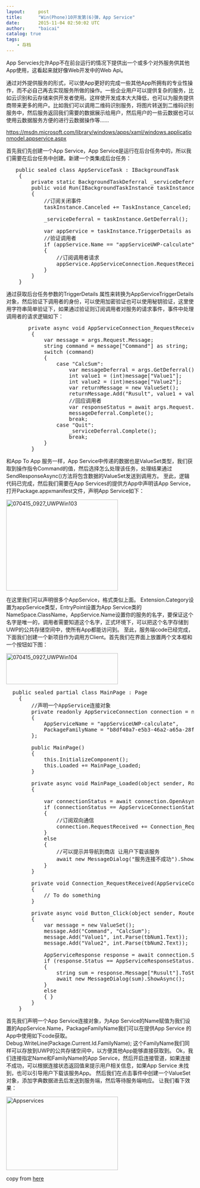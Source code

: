 ```yaml
---
layout:     post
title:      "Win(Phone)10开发第(6)弹，App Service"
date:       2015-11-04 02:50:02 UTC
author:     "baicai"
catalog: true
tags:
    - 存档
---
```


App Servcies允许App不在前台运行的情况下提供出一个或多个对外服务供其他App使用，这看起来就好像Web开发中的Web Api。

通过对外提供服务的形式，可以使App更好的完成一些其他App所拥有的专业性操作，而不必自己再去实现服务所做的操作。一些企业用户可以提供复杂的服务，比如云识别和云存储来供开发者使用。这样使开发成本大大降低，也可以为服务提供商带来更多的用户。比如我们可以调用二维码识别服务，将图片转送到二维码识别服务中，然后服务返回我们需要的数据展示给用户，然后用户的一些云数据也可以使用云数据服务方便的进行云数据操作等……

https://msdn.microsoft.com/library/windows/apps/xaml/windows.applicationmodel.appservice.aspx

首先我们先创建一个App Service，App Service是运行在后台任务中的，所以我们需要在后台任务中创建。新建一个类集成后台任务：
<pre class="lang:c# decode:true"> 	public sealed class AppServiceTask : IBackgroundTask
    {
        private static BackgroundTaskDeferral _serviceDeferral;
        public void Run(IBackgroundTaskInstance taskInstance)
        {
            //订阅关闭事件
            taskInstance.Canceled += TaskInstance_Canceled;
 
            _serviceDeferral = taskInstance.GetDeferral();
 
            var appService = taskInstance.TriggerDetails as AppServiceTriggerDetails;
            //验证调用者
            if (appService.Name == "appServiceUWP-calculate" &amp;&amp; appService.Name != null)
            {
                //订阅调用者请求
                appService.AppServiceConnection.RequestReceived += AppServiceConnection_RequestReceived;
            }
        }
    }</pre>
通过获取后台任务参数的TriggerDetails 属性来转换为AppServiceTriggerDetails对象，然后验证下调用者的身份，可以使用加密验证也可以使用秘钥验证，这里使用字符串简单验证下，如果通过验证则订阅调用者对服务的请求事件，事件中处理调用者的请求逻辑如下：
<pre class="lang:c# decode:true">		private async void AppServiceConnection_RequestReceived(AppServiceConnection sender, AppServiceRequestReceivedEventArgs args)
        {
            var message = args.Request.Message;
            string command = message["Command"] as string;
            switch (command)
            {
                case "CalcSum":
                    var messageDeferral = args.GetDeferral();
                    int value1 = (int)message["Value1"];
                    int value2 = (int)message["Value2"];
                    var returnMessage = new ValueSet();
                    returnMessage.Add("Rusult", value1 + value2);
                    //回应调用者
                    var responseStatus = await args.Request.SendResponseAsync(returnMessage);
                    messageDeferral.Complete();
                    break;
                case "Quit":
                    _serviceDeferral.Complete();
                    break;
            }
        }</pre>
和App To App 服务一样，App Service中传递的数据也是ValueSet类型，我们获取到操作指令Command的值，然后选择怎么处理该任务，处理结果通过SendResponseAsync()方法将包含数据的ValueSet发送到调用方。
至此，逻辑代码已完成，然后我们需要在App Services的提供方App中声明该App Service，打开Package.appxmanifest文件，声明App Service如下：

<a href="http://www.liubaicai.net/wp-content/uploads/2015/11/070415_0927_UWPWin103.png"><img class="alignnone size-medium wp-image-482" src="http://www.liubaicai.net/wp-content/uploads/2015/11/070415_0927_UWPWin103-300x244.png" alt="070415_0927_UWPWin103" width="300" height="244" /></a>

在这里我们可以声明很多个AppService，格式类似上面。
Extension.Category设置为appService类型，EntryPoint设置为App Service类的NameSpace.ClassName，AppService.Name设置你的服务的名字，要保证这个名字是唯一的，调用者需要知道这个名字，正式环境下，可以把这个名字存储到UWP的公共存储空间中，使所有App都能访问到。
至此，服务端code已经完成，下面我们创建一个新项目作为调用方Client。首先我们在界面上放置两个文本框和一个按钮如下图：

<a href="http://www.liubaicai.net/wp-content/uploads/2015/11/070415_0927_UWPWin104.png"><img class="alignnone size-medium wp-image-483" src="http://www.liubaicai.net/wp-content/uploads/2015/11/070415_0927_UWPWin104-300x83.png" alt="070415_0927_UWPWin104" width="300" height="83" /></a>
<pre class="lang:c# decode:true ">	public sealed partial class MainPage : Page
    {
        //声明一个AppService连接对象
        private readonly AppServiceConnection connection = new AppServiceConnection
        {
            AppServiceName = "appServiceUWP-calculate",
            PackageFamilyName = "b8df40a7-e5b3-46a2-a65a-28f502255fc5_md3s7cn435nw2"
        };
 
        public MainPage()
        {
            this.InitializeComponent();
            this.Loaded += MainPage_Loaded;
        }
 
        private async void MainPage_Loaded(object sender, RoutedEventArgs e)
        {
 
            var connectionStatus = await connection.OpenAsync();
            if (connectionStatus == AppServiceConnectionStatus.Success)
            {
                //订阅双向通信
                connection.RequestReceived += Connection_RequestReceived;
            }
            else
            {
                //可以提示并导航到商店 让用户下载该服务
                await new MessageDialog("服务连接不成功&quot;).ShowAsync();
            }
        }
 
        private void Connection_RequestReceived(AppServiceConnection sender, AppServiceRequestReceivedEventArgs args)
        {
            // To do something
        }
 
        private async void Button_Click(object sender, RoutedEventArgs e)
        {
            var message = new ValueSet();
            message.Add("Command", "CalcSum");
            message.Add("Value1", int.Parse(tbNum1.Text));
            message.Add("Value2", int.Parse(tbNum2.Text));
 
            AppServiceResponse response = await connection.SendMessageAsync(message);
            if (response.Status == AppServiceResponseStatus.Success)
            {
                string sum = response.Message["Rusult"].ToString();
                await new MessageDialog(sum).ShowAsync();
            }
            else
            { }
        }
    }</pre>
首先我们声明一个App Service连接对象，为App Service的Name赋值为我们设置的AppService.Name，PackageFamilyName我们可以在提供App Service 的App中使用如下code获取。
Debug.WriteLine(Package.Current.Id.FamilyName);
这个FamilyName我们同样可以存放到UWP的公共存储空间中，以方便其他App能够直接获取到。
Ok，我们连接指定Name和FamilyName的App Service，然后开启连接管道，如果连接不成功，可以根据连接状态返回值来提示用户相关信息，如果App Service 未找到，也可以引导用户下载该服务App。
然后我们在点击事件中创建一个ValueSet对象，添加字典数据进去后发送到服务端，然后等待服务端响应。
让我们看下效果：

<a href="http://www.liubaicai.net/wp-content/uploads/2015/11/Appservices.gif"><img class="alignnone size-medium wp-image-484" src="http://www.liubaicai.net/wp-content/uploads/2015/11/Appservices-300x197.gif" alt="Appservices" width="300" height="197" /></a>

copy from <a href="http://www.wangchenran.com/?p=256">here</a>